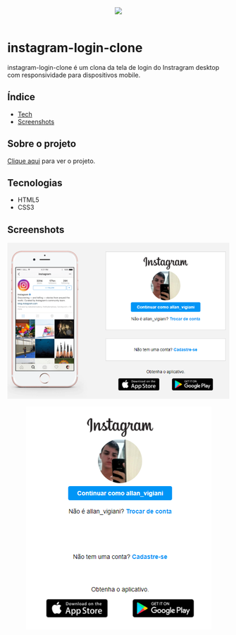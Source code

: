 
<div align="center"><img src="http://img.shields.io/static/v1?label=STATUS&message=CONCLUIDO&color=brightgreen&style=for-the-badge"></div>
<br>

# instagram-login-clone
instagram-login-clone é um clona da tela de login do Instragram desktop com responsividade para dispositivos mobile.


## Índice
* [Tech](#tecnologias)
* [Screenshots](#screenshots)

## Sobre o projeto

<a href="https://allanvigiani.github.io/instagram-login-clone/">Clique aqui</a> para ver o projeto.

	
## Tecnologias
- HTML5
- CSS3

## Screenshots
<p align="center"><img src="img/img1.png"></p>
<p align="center"><img src="img/img2.png"></p>
